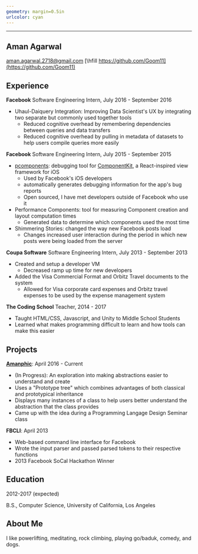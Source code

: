 ```yaml
---
geometry: margin=0.5in
urlcolor: cyan
---
```


------------
Aman Agarwal
------------

<aman.agarwal.2718@gmail.com> [\hfill https://github.com/Goom11](https://github.com/Goom11)

Experience
----------

**Facebook** Software Engineering Intern, July 2016 - September 2016

* Uhaul-Daiquery Integration: Improving Data Scientist's UX by integrating two separate but commonly used together tools
    * Reduced cognitive overhead by remembering dependencies between queries and data transfers
    * Reduced cognitive overhead by pulling in metadata of datasets to help users compile queries more easily

**Facebook** Software Engineering Intern, July 2015 - September 2015

* [pcomponents](http://componentkit.org/docs/debugging.html#pcomponents): debugging tool for [ComponentKit](http://componentkit.org/), a React-inspired view framework for iOS
    * Used by Facebook's iOS developers
    * automatically generates debugging information for the app's bug reports
    * Open sourced, I have met developers outside of Facebook who use it
* Performance Components: tool for measuring Component creation and layout computation times
    * Generated data to determine which components used the most time
* Shimmering Stories: changed the way new Facebook posts load
    * Changes increased user interaction during the period in which new posts were being loaded from the server

**Coupa Software** Software Engineering Intern, July 2013 - September 2013

* Created and setup a developer VM
    * Decreased ramp up time for new developers
* Added the Visa Commercial Format and Orbitz Travel documents to the system
    * Allowed for Visa corporate card expenses and Orbitz travel expenses to be used by the expense management system

**The Coding School** Teacher, 2014 - 2017

* Taught HTML/CSS, Javascript, and Unity to Middle School Students
* Learned what makes programming difficult to learn and how tools can make this easier

Projects
--------

**[Amanphic](http://goom11.github.io/VisualSimulations/)**: April 2016 - Current

* (In Progress): An exploration into making abstractions easier to understand and create
* Uses a "Prototype tree" which combines advantages of both classical and prototypical inheritance
* Displays many instances of a class to help users better understand the abstraction that the class provides
* Came up with the idea during a Programming Langage Design Seminar class

**FBCLI**: April 2013

* Web-based command line interface for Facebook
* Wrote the input parser and passed parsed tokens to their respective functions
* 2013 Facebook SoCal Hackathon Winner



Education
---------
2012-2017 (expected)

B.S., Computer Science, University of California, Los Angeles

About Me
--------
I like powerlifting, meditating, rock climbing, playing go/baduk, comedy, and dogs.

